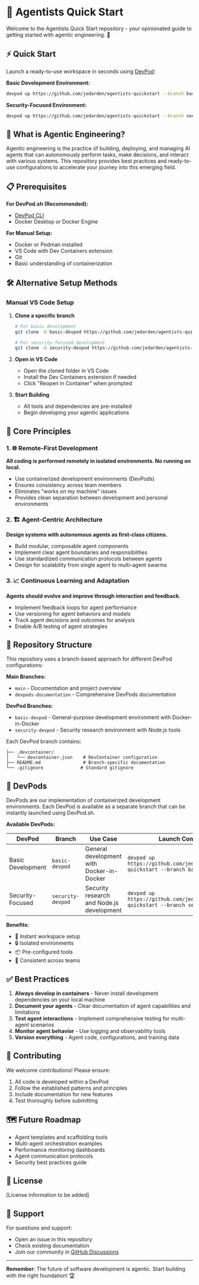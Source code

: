 # 🤖 Agentists Quick Start

Welcome to the Agentists Quick Start repository - your opinionated guide to getting started with agentic engineering. 🚀

## ⚡ Quick Start

Launch a ready-to-use workspace in seconds using [DevPod](https://devpod.sh/):

**Basic Development Environment:**
```bash
devpod up https://github.com/jedarden/agentists-quickstart --branch basic-devpod
```

**Security-Focused Environment:**
```bash
devpod up https://github.com/jedarden/agentists-quickstart --branch security-devpod
```

## 🧠 What is Agentic Engineering?

Agentic engineering is the practice of building, deploying, and managing AI agents that can autonomously perform tasks, make decisions, and interact with various systems. This repository provides best practices and ready-to-use configurations to accelerate your journey into this emerging field.

## 📋 Prerequisites

**For DevPod.sh (Recommended):**
- [DevPod CLI](https://devpod.sh/docs/getting-started/install)
- Docker Desktop or Docker Engine

**For Manual Setup:**
- Docker or Podman installed
- VS Code with Dev Containers extension
- Git
- Basic understanding of containerization

## 🛠️ Alternative Setup Methods

### Manual VS Code Setup

1. **Clone a specific branch**
   ```bash
   # For basic development
   git clone -b basic-devpod https://github.com/jedarden/agentists-quickstart
   
   # For security-focused development
   git clone -b security-devpod https://github.com/jedarden/agentists-quickstart
   ```

2. **Open in VS Code**
   - Open the cloned folder in VS Code
   - Install the Dev Containers extension if needed
   - Click "Reopen in Container" when prompted

3. **Start Building**
   - All tools and dependencies are pre-installed
   - Begin developing your agentic applications

## 🎯 Core Principles

### 1. 🌐 Remote-First Development
**All coding is performed remotely in isolated environments. No running on local.**
- Use containerized development environments (DevPods)
- Ensures consistency across team members
- Eliminates "works on my machine" issues
- Provides clean separation between development and personal environments

### 2. 🏗️ Agent-Centric Architecture
**Design systems with autonomous agents as first-class citizens.**
- Build modular, composable agent components
- Implement clear agent boundaries and responsibilities
- Use standardized communication protocols between agents
- Design for scalability from single agent to multi-agent swarms

### 3. 📈 Continuous Learning and Adaptation
**Agents should evolve and improve through interaction and feedback.**
- Implement feedback loops for agent performance
- Use versioning for agent behaviors and models
- Track agent decisions and outcomes for analysis
- Enable A/B testing of agent strategies

## 📁 Repository Structure

This repository uses a branch-based approach for different DevPod configurations:

**Main Branches:**
- `main` - Documentation and project overview
- `devpods-documentation` - Comprehensive DevPods documentation

**DevPod Branches:**
- `basic-devpod` - General-purpose development environment with Docker-in-Docker
- `security-devpod` - Security research environment with Node.js tools

Each DevPod branch contains:
```
├── .devcontainer/
│   └── devcontainer.json    # DevContainer configuration
├── README.md                # Branch-specific documentation
└── .gitignore              # Standard gitignore
```

## 🐳 DevPods

DevPods are our implementation of containerized development environments. Each DevPod is available as a separate branch that can be instantly launched using DevPod.sh.

**Available DevPods:**

| DevPod | Branch | Use Case | Launch Command |
|--------|--------|----------|----------------|
| Basic Development | `basic-devpod` | General development with Docker-in-Docker | `devpod up https://github.com/jedarden/agentists-quickstart --branch basic-devpod` |
| Security-Focused | `security-devpod` | Security research and Node.js development | `devpod up https://github.com/jedarden/agentists-quickstart --branch security-devpod` |

**Benefits:**
- 🚀 Instant workspace setup
- 🔒 Isolated environments
- 📦 Pre-configured tools
- 🤝 Consistent across teams

## ✅ Best Practices

1. **Always develop in containers** - Never install development dependencies on your local machine
2. **Document your agents** - Clear documentation of agent capabilities and limitations
3. **Test agent interactions** - Implement comprehensive testing for multi-agent scenarios
4. **Monitor agent behavior** - Use logging and observability tools
5. **Version everything** - Agent code, configurations, and training data

## 🤝 Contributing

We welcome contributions! Please ensure:

1. All code is developed within a DevPod
2. Follow the established patterns and principles
3. Include documentation for new features
4. Test thoroughly before submitting

## 🗺️ Future Roadmap

- Agent templates and scaffolding tools
- Multi-agent orchestration examples
- Performance monitoring dashboards
- Agent communication protocols
- Security best practices guide

## 📄 License

[License information to be added]

## 💬 Support

For questions and support:
- Open an issue in this repository
- Check existing documentation
- Join our community in [GitHub Discussions](https://github.com/jedarden/agentists-quickstart/discussions)

---

**Remember**: The future of software development is agentic. Start building with the right foundation! 🏆